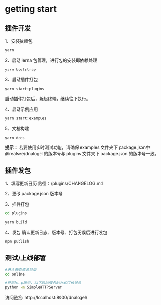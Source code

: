 # getting start

## 插件开发

1、安装依赖包
```bash
yarn
```

2、启动 lerna 包管理，进行包的安装即依赖处理
```bash
yarn bootstrap
```

3、启动插件打包 
```bash
yarn start:plugins
```

启动插件打包后，新起终端，继续往下执行。

4、启动示例应用
```bash
yarn start:examples
```

5、文档构建
```bash
yarn docs
```

**提示：** 若要使用实时测试功能，请确保 examples 文件夹下 package.json中 @realsee/dnalogel 的版本号与 plugins 文件夹下 package.json 的版本号一致。


## 插件发包

1、填写更新日历
路径：/plugins/CHANGELOG.md

2、更改 package.json 版本号

3、插件打包
```bash
cd plugins

yarn build
```

4、发包
确认更新日志、版本号、打包无误后进行发包
```bash
npm publish
```


## 测试/上线部署

```bash
#进入静态资源目录
cd online

#开启http服务，以下启动服务的方式可被替换
python -m SimpleHTTPServer
```

访问链接: http://localhost:8000/dnalogel/
